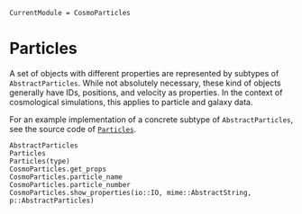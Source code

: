```@meta
CurrentModule = CosmoParticles
```

# Particles

A set of objects with different properties are represented by subtypes of `AbstractParticles`.
While not absolutely necessary, these kind of objects generally have IDs, positions, and velocity as properties.
In the context of cosmological simulations, this applies to particle and galaxy data.

For an example implementation of a concrete subtype of `AbstractParticles`, see the source code of [`Particles`](@ref).

```@docs
AbstractParticles
Particles
Particles(type)
CosmoParticles.get_props
CosmoParticles.particle_name
CosmoParticles.particle_number
CosmoParticles.show_properties(io::IO, mime::AbstractString, p::AbstractParticles)
```
